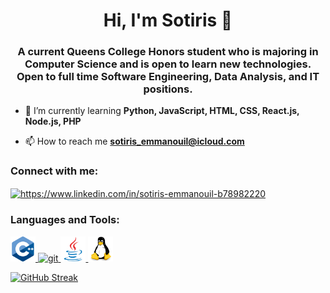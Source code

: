 <h1 align="center">Hi, I'm Sotiris 👋</h1>
<h3 align="center">A current Queens College Honors student who is majoring in Computer Science and is open to learn new technologies. Open to full time Software Engineering, Data Analysis, and IT positions. </h3>

- 🌱 I’m currently learning **Python, JavaScript, HTML, CSS, React.js, Node.js, PHP**

- 📫 How to reach me **sotiris_emmanouil@icloud.com**

<h3 align="left">Connect with me:</h3>
<p align="left">
<a href="https://www.linkedin.com/in/sotiris-emmanouil-b78982220" target="blank"><img align="center" src="https://raw.githubusercontent.com/rahuldkjain/github-profile-readme-generator/master/src/images/icons/Social/linked-in-alt.svg" alt="https://www.linkedin.com/in/sotiris-emmanouil-b78982220" height="30" width="40" /></a>
</p>

<h3 align="left">Languages and Tools:</h3>
<p align="left"> <a href="https://www.w3schools.com/cpp/" target="_blank" rel="noreferrer"> <img src="https://raw.githubusercontent.com/devicons/devicon/master/icons/cplusplus/cplusplus-original.svg" alt="cplusplus" width="40" height="40"/> </a> <a href="https://git-scm.com/" target="_blank" rel="noreferrer"> <img src="https://www.vectorlogo.zone/logos/git-scm/git-scm-icon.svg" alt="git" width="40" height="40"/> </a> <a href="https://www.java.com" target="_blank" rel="noreferrer"> <img src="https://raw.githubusercontent.com/devicons/devicon/master/icons/java/java-original.svg" alt="java" width="40" height="40"/> </a> <a href="https://www.linux.org/" target="_blank" rel="noreferrer"> <img src="https://raw.githubusercontent.com/devicons/devicon/master/icons/linux/linux-original.svg" alt="linux" width="40" height="40"/> </a> </p>

[![GitHub Streak](https://streak-stats.demolab.com/?user=SotirisEmmanouil)](https://git.io/streak-stats)
